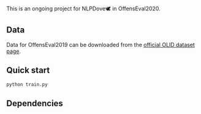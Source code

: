 This is an ongoing project for NLPDove🕊 in OffensEval2020.



## Data

Data for OffensEval2019 can be downloaded from the [official OLID dataset page](https://sites.google.com/site/offensevalsharedtask/olid). 



## Quick start

```bash
python train.py
```



## Dependencies

